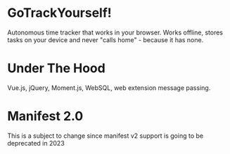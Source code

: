# GoTrackYourself!
Autonomous time tracker that works in your browser. Works offline, stores tasks on your device and never "calls home" - because it has none.

# Under The Hood
Vue.js, jQuery, Moment.js, WebSQL, web extension message passing.

# Manifest 2.0
This is a subject to change since manifest v2 support is going to be deprecated in 2023
